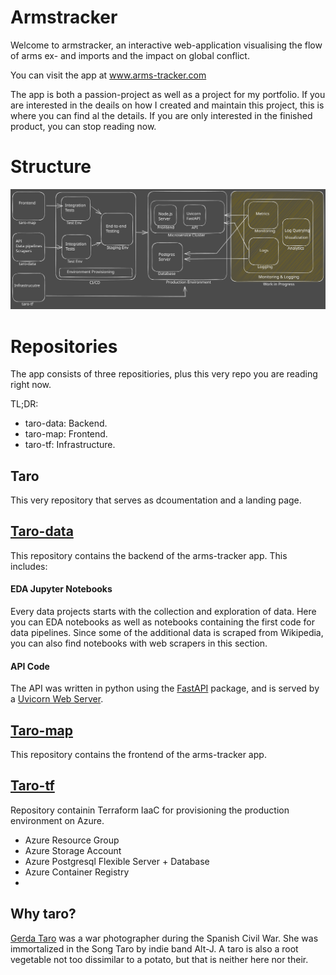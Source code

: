 <h1> Armstracker </h1>

Welcome to armstracker, an interactive web-application visualising the flow of arms ex- and imports and the impact on global conflict.

You can visit the app at <a href=https://www.arms-tracker.com>www.arms-tracker.com</a>

The app is both a passion-project as well as a project for my portfolio. 
If you are interested in the deails on how I created and maintain this project, this is where you can find al the details. 
If you are only interested in the finished product, you can stop reading now.

<h1>Structure</h1>
<img title="Project Structure" alt="This should be a really nice diagram of the project structure and workflow" src="images/taro-schema.svg">

<h1>Repositories</h1>
The app consists of three repositiories, plus this very repo you are reading right now.

TL;DR:
- taro-data: Backend.
- taro-map: Frontend.
- taro-tf: Infrastructure.

<h2>Taro</h2>
This very repository that serves as dcoumentation and a landing page.

<h2><a href=https://github.com/Kafkaese/taro-data>Taro-data</a></h2>
This repository contains the backend of the arms-tracker app. This includes:

<h4>EDA Jupyter Notebooks</h4>
Every data  projects  starts with the collection and exploration of data. Here you can EDA notebooks as well as notebooks containing the first code for data pipelines.
Since some of the additional data is scraped from Wikipedia, you can also find notebooks with web scrapers in this section.

<h4>API Code</h4>
The API was written in python using the <a href=https://fastapi.tiangolo.com/>FastAPI</a> package, and is served by a <a href=https://www.uvicorn.org/>Uvicorn Web Server</a>.
 
<h2><a href=https://github.com/Kafkaese/taro-map>Taro-map</a></h2>
This repository contains the frontend of the arms-tracker app. 

<h2><a href=https://github.com/Kafkaese/taro-tf>Taro-tf</a></h2>
Repository containin Terraform IaaC for provisioning the production environment on Azure.

- Azure Resource Group
- Azure Storage Account
- Azure Postgresql Flexible Server + Database
- Azure Container Registry
- 


<h2>Why taro?</h2>
<a href=https://en.wikipedia.org/wiki/Gerda_Taro>Gerda Taro</a> was a war photographer during the Spanish Civil War. She was immortalized in the Song Taro by indie band Alt-J. 
A taro is also a root vegetable not too dissimilar to a potato, but that is neither here nor their.
